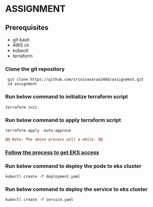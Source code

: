 # ASSIGNMENT

## Prerequisites
- git bash
- AWS cli
- kubectl
- terraform

### Clone the git repository
```
 git clone https://github.com/srinivasarao2468/assignment.git
 cd assignment
```

### Run below command to initialize terraform script
```
terraform init
```

### Run below command to apply terraform script
```
terraform apply -auto-approve
```
```diff
@@ Note: The above process will a while. @@
```
### [Follow the process to get EKS access](https://docs.aws.amazon.com/eks/latest/userguide/create-kubeconfig.html)

### Run below command to deploy the pods to eks cluster
```
kubectl create -f deployment.yaml
```

### Run below command to deploy the service to eks cluster
```
kubectl create -f service.yaml
```
